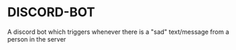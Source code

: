 # DISCORD-BOT
A discord bot which triggers whenever there is a "sad" text/message from a person in the server 

